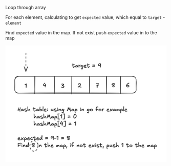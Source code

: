 Loop through array 

For each element, calculating to get `expected` value, which equal to `target` - `element`

Find `expected` value in the map. If not exist push `expected` value in to the map


![solution](./image.png)